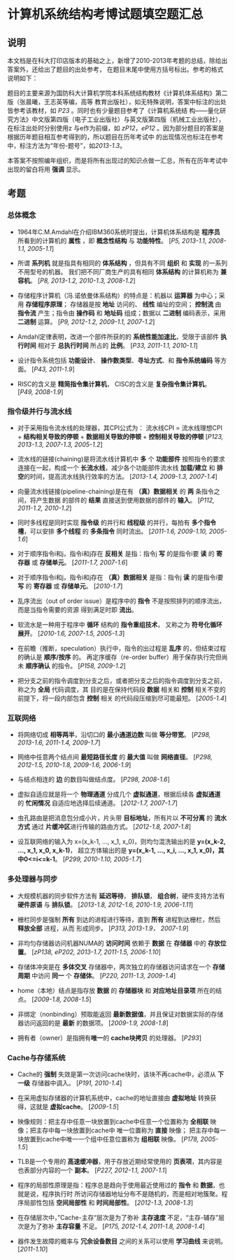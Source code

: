 # 计算机系统结构考博试题填空题汇总

## 说明

本文档是在科大打印店版本的基础之上，新增了2010-2013年考题的总结，除给出答案外，还给出了题目的出处参考，
在题目末尾中使用方括号标出。参考的格式说明如下：

题目的主要来源为国防科大计算机学院本科系统结构教材《计算机体系结构》第二版（张晨曦，王志英等编，高等
教育出版社），如无特殊说明，答案中标注的出处皆参考该教材，如 *P23* 。同时也有少量题目参考了《计算机系统结
构——量化研究方法》中文版第四版（电子工业出版社）与英文版第四版（机械工业出版社），在标注出处时分别使用z
与e作为前缀，如 *zP12*，*eP12* 。因为部分题目的答案是根据历年题目相互参考得到的，所以题目在历年考试中
的出现情况也标注在参考中，标注方法为“年份-题号”，如*2013-1.3*。

本答案不按照编年组织，而是将所有出现过的知识点做一汇总，所有在历年考试中出现的留白将用 **强调** 显示。

## 考题
### 总体概念
- 1964年C.M.Amdahl在介绍IBM360系统时提出，计算机体系结构是 **程序员** 所看到的计算机的 **属性** ，即
  **概念性结构** 与 **功能特性**。 [*P5, 2013-1.1, 2008-1.1, 2005-1.1*]

- 所谓 **系列机** 就是指具有相同的 **体系结构** ，但具有不同 **组织** 和 **实现** 的一系列不用型号的机器。
  我们把不同厂商生产的具有相同 **体系结构** 的计算机称为 **兼容机**。 [*P8, 2013-1.2, 2010-1.3, 2008-1.2*]

- 存储程序计算机（冯.诺依曼体系结构）的特点是：机器以 **运算器** 为中心；采用 **存储程序原理**；
  存储器是按 **地址** 访问的、 **线性** 编址的空间； **控制流** 由 **指令流** 产生；指令由
  **操作码** 和 **地址码** 组成；数据以 **二进制** 编码表示，采用 **二进制** 运算。
  [*P9, 2012-1.2, 2009-1.1, 2007-1.2*]

- Amdahl定律表明，改进一个部件所获的的 **系统性能加速比**，受限于该部件 **执行时间** 相对于
  **总执行时间** 所占的 **比例**。 [*P33, 2011-1.1, 2010-1.1*]

- 设计指令系统包括 **功能设计**、 **操作数类型**、**寻址方式**、和 **指令系统编码** 等方面。
  [*P43, 2011-1.9*]

- RISC的含义是 **精简指令集计算机**， CISC的含义是 **复杂指令集计算机**。 [*P49, 2008-1.9*]

### 指令级并行与流水线
- 对于采用指令流水线的处理器，其CPI公式为：
  流水线CPI = 流水线理想CPI + **结构相关导致的停顿** + **数据相关导致的停顿** + **控制相关导致的停顿**
  [*P123, 2013-1.3, 2007-1.3, 2005-1.2*]

- 流水线的链接(chaining)是将流水线计算机中 **多** 个 **功能部件** 按照指令的要求连接在一起，构成一个
  **长流水线**，减少各个功能部件流水线 **加载/建立** 和 **排空**的时间，提高流水线执行效率的方法。
  [*2013-1.4, 2009-1.3, 2007-1.4*]

- 向量流水线链接(pipeline-chaining)是在有 **（真）数据相关** 的 **两** 条指令之间，将产生数据
  的部件的 **结果** 直接送到使用数据的部件的 **输入**。 [*P112, 2011-1.2, 2010-1.2*]

- 同时多线程是同时实现 **指令级** 的并行和 **线程级** 的并行，每拍有 **多个指令槽**，可以安排
  **多个线程** 的 **多条指令** 同时流出。 [*2011-1.6, 2009-1.10, 2005-1.6*]

- 对于顺序指令i和j，指令i和j存在 **反相关** 是指：指令j **写** 的是指令i要 **读** 的 **寄存器** 或
  **存储单元**。 [*2011-1.7, 2007-1.6*]

- 对于顺序指令i和j，指令i和j存在 **（真）数据相关** 是指：指令j **读** 的是指令i要 **写** 的 **寄存器** 或
  **存储单元**。 [*2010-1.7*]

- 乱序流出（out of order issue）是程序中的 **指令** 不是按照排列的顺序流出，而是当指令需要的资源
  得到满足时即 **流出**。

- 软流水是一种用于程序中 **循环** 结构的 **指令重组技术**， 又称之为 **符号化循环展开**。
  [*2010-1.6, 2007-1.5, 2005-1.3*]

- 在前瞻（推断，speculation）执行中，指令的出过程是 **乱序** 的，但结束过程的确认是 **顺序/按序** 的。
  再定序缓存（re-order buffer）用于保存执行完但尚未 **顺序确认** 的指令。 [*P158, 2009-1.2*]

- 把分支之前的指令调度到分支之后，或者把分支之后的指令调度到分支之前，称之为 **全局** 代码调度，其
  目的是在保持代码段 **数据** 相关和 **控制** 相关不变的前提下，将一段内部包含 **控制** 相关
  的代码段压缩到尽可能最短。 [*2005-1.4*]

### 互联网络
- 将网络切成 **相等两半**，沿切口的 **最小通道边数** 叫做 **等分带宽**。
  [*P298, 2013-1.6, 2011-1.4, 2009-1.7*]

- 网络中任意两个结点间 **最短路径长度** 的 **最大值** 叫做 **网络直径**。
  [*P298, 2012-1.5, 2010-1.8, 2009-1.6, 2006-1.9*]

- 与结点相连的 **边** 的数目叫做结点度。 [*P298, 2008-1.6*]

- 虚拟自适应就是将一个 **物理通道** 分成几个 **虚拟通道**，根据后续各 **虚拟通道** 的 **忙闲情况**
  自适应地选择后续通道。 [*2012-1.7, 2007-1.7*]

- 虫孔路由是把消息包分成小片，片头带 **目标地址**，所有片以 **不可分离** 的 **流水方式** 通过
  **片缓冲区**进行传输的路由方式。 [*2012-1.8, 2007-1.8*]

- 设互联网络的输入为 x=(x_k-1, ..., x_1, x_0)，则均匀混洗输出的是 **y=(x_k-2, ..., x_1, x_0, x_k-1)**，
  超立方体输出的是 **y=(x_k-1, ..., x_i, ..., x_1, x_0)，其中0<=i<=k-1**。
  [*P299, 2010-1.10, 2005-1.7*]

### 多处理器与同步
- 大规模机器的同步软件方法有 **延迟等待**， **排队锁**， **组合树**，硬件支持方法有 **硬件原语** 与
  **排队锁**。 [*2013-1.8, 2012-1.6, 2010-1.9, 2006-1.11*]

- 栅栏同步是强制 **所有** 到达的进程进行等待，直到 **所有** 进程到达栅栏，然后 **释放全部** 进程，从而
  形成同步。 [*P313, 2013-1.9， 2007-1.9*]

- 非均匀存储器访问机器NUMA的 **访问时间** 依赖于 **数据** 在 **存储器** 中的 **存放位置**。
  [*zP138, eP202, 2013-1.7, 2011-1.5, 2006-1.10*]

- 存储体冲突是在 **多体交叉** 存储器中，两次独立的存储器访问请求在一个 **存储周期** 中访问 **同一** 个
  **存储体**。 [*P220, 2011-1.3, 2009-1.4*]

- home（本地）结点是指存放 **数据** 的 **存储器块** 和 **对应地址目录项** 所在的结点。
  [*2009-1.8, 2008-1.5*]

- 非绑定（nonbinding）预取能返回 **最新数据值**，并且保证对数据实际的存储器访问返回的是 **最新**
  的数据项。 [*2009-1.9, 2008-1.8*]

- 拥有者（owner）是指拥有**唯一**的 **cache块拷贝** 的处理器。 [*P293*]

### Cache与存储系统
- Cache的 **强制** 失效是第一次访问cache块时，该块不再cache中，必须从 **下一级** 存储器中调入。
  [*P191, 2010-1.4*]

- 在采用虚拟存储器的计算机系统中，cache的地址直接由 **虚拟地址** 转换获得，这就是 **虚拟cache**。
  [*2009-1.5*]

- 映像规则：把主存中任意一块放置到cache中任意一个位置称为 **全相联** 映像；把主存中每一块放置到cache中
  唯一位置称为 **直接** 映像； 把主存中每一块放置到cache中唯一一个组中任意位置称为 **组相联** 映像。
  [*P178, 2005-1.5*]

- TLB是一个专用的 **高速缓冲器**，用于存放近期经常使用的 **页表项**，其内容是也表部分内容的一个
  **副本**。 [*P227, 2012-1.1, 2007-1.1*]

- 程序的局部性原理是指：程序总是趋向于使用最近使用过的 **指令** 和 **数据**，也就是说，程序执行时
  所访问存储器地址分布不是随机的，而是相对地簇聚。程序局部性包括 **空间局部性** 和 **时间局部性**。
  [*2012-1.3, 2008-1.3*]

- 在存储层次中，”Cache-主存“层次是为了弥补 **主存速度** 不足，“主存-辅存”层次是为了弥补 **主存容量**
  不足。 [*P175, 2012-1.4, 2011-1.8, 2008-1.4*]

- 器件发生故障的概率与 **冗余设备数目** 之间的关系可以使用 **学习曲线** 来说明。 [*2011-1.10*]
